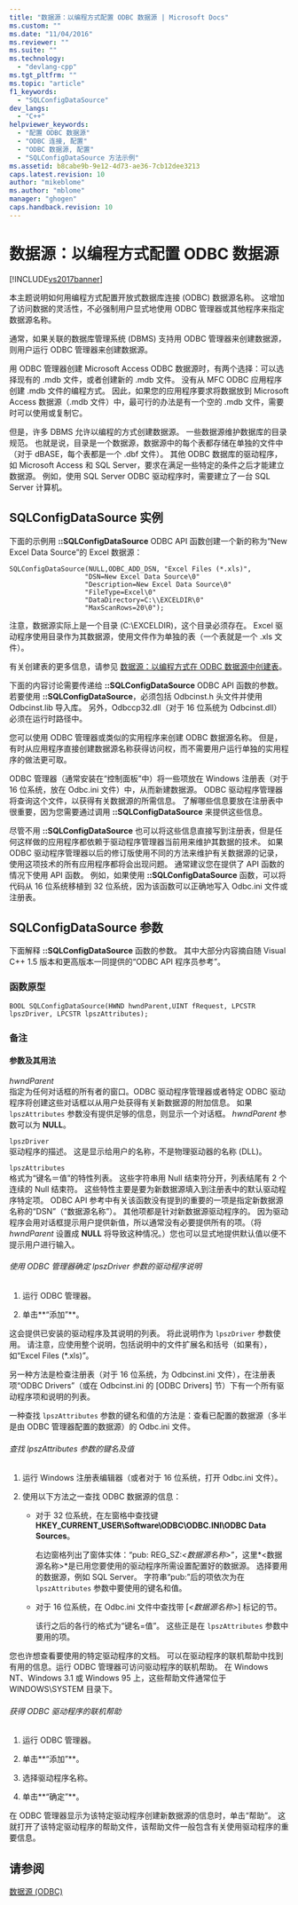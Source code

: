 ```yaml
---
title: "数据源：以编程方式配置 ODBC 数据源 | Microsoft Docs"
ms.custom: ""
ms.date: "11/04/2016"
ms.reviewer: ""
ms.suite: ""
ms.technology: 
  - "devlang-cpp"
ms.tgt_pltfrm: ""
ms.topic: "article"
f1_keywords: 
  - "SQLConfigDataSource"
dev_langs: 
  - "C++"
helpviewer_keywords: 
  - "配置 ODBC 数据源"
  - "ODBC 连接, 配置"
  - "ODBC 数据源, 配置"
  - "SQLConfigDataSource 方法示例"
ms.assetid: b8cabe9b-9e12-4d73-ae36-7cb12dee3213
caps.latest.revision: 10
author: "mikeblome"
ms.author: "mblome"
manager: "ghogen"
caps.handback.revision: 10
---
```

# 数据源：以编程方式配置 ODBC 数据源
[!INCLUDE[vs2017banner](../../assembler/inline/includes/vs2017banner.md)]

本主题说明如何用编程方式配置开放式数据库连接 \(ODBC\) 数据源名称。  这增加了访问数据的灵活性，不必强制用户显式地使用 ODBC 管理器或其他程序来指定数据源名称。  
  
 通常，如果关联的数据库管理系统 \(DBMS\) 支持用 ODBC 管理器来创建数据源，则用户运行 ODBC 管理器来创建数据源。  
  
 用 ODBC 管理器创建 Microsoft Access ODBC 数据源时，有两个选择：可以选择现有的 .mdb 文件，或者创建新的 .mdb 文件。  没有从 MFC ODBC 应用程序创建 .mdb 文件的编程方式。  因此，如果您的应用程序要求将数据放到 Microsoft Access 数据源（.mdb 文件）中，最可行的办法是有一个空的 .mdb 文件，需要时可以使用或复制它。  
  
 但是，许多 DBMS 允许以编程的方式创建数据源。  一些数据源维护数据库的目录规范。  也就是说，目录是一个数据源，数据源中的每个表都存储在单独的文件中（对于 dBASE，每个表都是一个 .dbf 文件）。  其他 ODBC 数据库的驱动程序，如 Microsoft Access 和 SQL Server，要求在满足一些特定的条件之后才能建立数据源。  例如，使用 SQL Server ODBC 驱动程序时，需要建立了一台 SQL Server 计算机。  
  
##  <a name="_core_sqlconfigdatasource_example"></a> SQLConfigDataSource 实例  
 下面的示例用 **::SQLConfigDataSource** ODBC API 函数创建一个新的称为“New Excel Data Source”的 Excel 数据源：  
  
```  
SQLConfigDataSource(NULL,ODBC_ADD_DSN, "Excel Files (*.xls)",   
                   "DSN=New Excel Data Source\0"   
                   "Description=New Excel Data Source\0"   
                   "FileType=Excel\0"   
                   "DataDirectory=C:\\EXCELDIR\0"   
                   "MaxScanRows=20\0");  
```  
  
 注意，数据源实际上是一个目录 \(C:\\EXCELDIR\)，这个目录必须存在。  Excel 驱动程序使用目录作为其数据源，使用文件作为单独的表（一个表就是一个 .xls 文件）。  
  
 有关创建表的更多信息，请参见 [数据源：以编程方式在 ODBC 数据源中创建表](../../data/odbc/data-source-programmatically-creating-a-table-in-an-odbc-data-source.md)。  
  
 下面的内容讨论需要传递给 **::SQLConfigDataSource** ODBC API 函数的参数。  若要使用 **::SQLConfigDataSource**，必须包括 Odbcinst.h 头文件并使用 Odbcinst.lib 导入库。  另外，Odbccp32.dll（对于 16 位系统为 Odbcinst.dll）必须在运行时路径中。  
  
 您可以使用 ODBC 管理器或类似的实用程序来创建 ODBC 数据源名称。  但是，有时从应用程序直接创建数据源名称获得访问权，而不需要用户运行单独的实用程序的做法更可取。  
  
 ODBC 管理器（通常安装在“控制面板”中）将一些项放在 Windows 注册表（对于 16 位系统，放在 Odbc.ini 文件）中，从而新建数据源。  ODBC 驱动程序管理器将查询这个文件，以获得有关数据源的所需信息。  了解哪些信息要放在注册表中很重要，因为您需要通过调用 **::SQLConfigDataSource** 来提供这些信息。  
  
 尽管不用 **::SQLConfigDataSource** 也可以将这些信息直接写到注册表，但是任何这样做的应用程序都依赖于驱动程序管理器当前用来维护其数据的技术。  如果 ODBC 驱动程序管理器以后的修订版使用不同的方法来维护有关数据源的记录，使用这项技术的所有应用程序都将会出现问题。  通常建议您在提供了 API 函数的情况下使用 API 函数。  例如，如果使用 **::SQLConfigDataSource** 函数，可以将代码从 16 位系统移植到 32 位系统，因为该函数可以正确地写入 Odbc.ini 文件或注册表。  
  
##  <a name="_core_sqlconfigdatasource_parameters"></a> SQLConfigDataSource 参数  
 下面解释 **::SQLConfigDataSource** 函数的参数。  其中大部分内容摘自随 Visual C\+\+ 1.5 版本和更高版本一同提供的“ODBC API 程序员参考”。  
  
###  <a name="_core_function_prototype"></a> 函数原型  
  
```  
BOOL SQLConfigDataSource(HWND hwndParent,UINT fRequest, LPCSTR lpszDriver, LPCSTR lpszAttributes);  
```  
  
### 备注  
  
####  <a name="_core_parameters_and_usage"></a> 参数及其用法  
 *hwndParent*  
 指定为任何对话框的所有者的窗口。ODBC 驱动程序管理器或者特定 ODBC 驱动程序将创建这些对话框以从用户处获得有关新数据源的附加信息。  如果 `lpszAttributes` 参数没有提供足够的信息，则显示一个对话框。  *hwndParent* 参数可以为 **NULL**。  
  
 `lpszDriver`  
 驱动程序的描述。  这是显示给用户的名称，不是物理驱动器的名称 \(DLL\)。  
  
 `lpszAttributes`  
 格式为“键名＝值”的特性列表。  这些字符串用 Null 结束符分开，列表结尾有 2 个连续的 Null 结束符。  这些特性主要是要为新数据源填入到注册表中的默认驱动程序特定项。  ODBC API 参考中有关该函数没有提到的重要的一项是指定新数据源名称的“DSN”（“数据源名称”）。  其他项都是针对新数据源驱动程序的。  因为驱动程序会用对话框提示用户提供新值，所以通常没有必要提供所有的项。（将 *hwndParent* 设置成 **NULL** 将导致这种情况。）您也可以显式地提供默认值以便不提示用户进行输入。  
  
###### 使用 ODBC 管理器确定 lpszDriver 参数的驱动程序说明  
  
1.  运行 ODBC 管理器。  
  
2.  单击**“添加”**。  
  
 这会提供已安装的驱动程序及其说明的列表。  将此说明作为 `lpszDriver` 参数使用。  请注意，应使用整个说明，包括说明中的文件扩展名和括号（如果有），如“Excel Files \(\*.xls\)”。  
  
 另一种方法是检查注册表（对于 16 位系统，为 Odbcinst.ini 文件），在注册表项“ODBC Drivers”（或在 Odbcinst.ini 的 \[ODBC Drivers\] 节）下有一个所有驱动程序项和说明的列表。  
  
 一种查找 `lpszAttributes` 参数的键名和值的方法是：查看已配置的数据源（多半是由 ODBC 管理器配置的数据源）的 Odbc.ini 文件。  
  
###### 查找 lpszAttributes 参数的键名及值  
  
1.  运行 Windows 注册表编辑器（或者对于 16 位系统，打开 Odbc.ini 文件）。  
  
2.  使用以下方法之一查找 ODBC 数据源的信息：  
  
    -   对于 32 位系统，在左窗格中查找键 **HKEY\_CURRENT\_USER\\Software\\ODBC\\ODBC.INI\\ODBC Data Sources**。  
  
         右边窗格列出了窗体实体：“pub: REG\_SZ:*\<数据源名称\>*”，这里*\<数据源名称\>*是已用您要使用的驱动程序所需设置配置好的数据源。  选择要用的数据源，例如 SQL Server。  字符串“pub:”后的项依次为在 `lpszAttributes` 参数中要使用的键名和值。  
  
    -   对于 16 位系统，在 Odbc.ini 文件中查找带 \[*\<数据源名称\>*\] 标记的节。  
  
         该行之后的各行的格式为“键名\=值”。  这些正是在 `lpszAttributes` 参数中要用的项。  
  
 您也许想查看要使用的特定驱动程序的文档。  可以在驱动程序的联机帮助中找到有用的信息。运行 ODBC 管理器可访问驱动程序的联机帮助。  在 Windows NT、Windows 3.1 或 Windows 95 上，这些帮助文件通常位于 WINDOWS\\SYSTEM 目录下。  
  
###### 获得 ODBC 驱动程序的联机帮助  
  
1.  运行 ODBC 管理器。  
  
2.  单击**“添加”**。  
  
3.  选择驱动程序名称。  
  
4.  单击**“确定”**。  
  
 在 ODBC 管理器显示为该特定驱动程序创建新数据源的信息时，单击“帮助”。  这就打开了该特定驱动程序的帮助文件，该帮助文件一般包含有关使用驱动程序的重要信息。  
  
## 请参阅  
 [数据源 \(ODBC\)](../../data/odbc/data-source-odbc.md)
